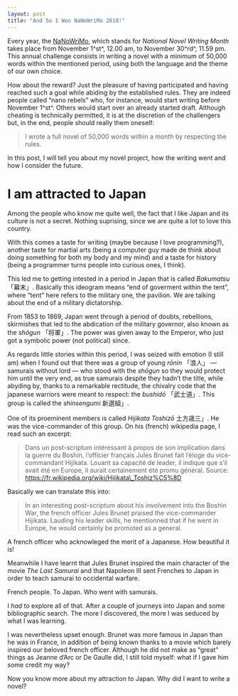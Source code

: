```yaml
---
layout: post
title: "And So I Won NaNoWriMo 2018!"
---
```


Every year, the [NaNoWriMo](!https://nanowrimo.org), which stands for *National
Novel Writing Month* takes place from November 1^st^, 12.00 am, to November
30^rd^, 11.59 pm. This annual challenge consists in writing a novel with a
minimum of 50,000 words within the mentioned period, using both the language
and the theme of our own choice.

How about the reward? Just the pleasure of having participated and having
reached such a goal while abiding by the established rules. They are indeed
people called “nano rebels” who, for instance, would start writing before
November 1^st^. Others would start over an already started draft. Although
cheating is technically permitted, it is at the discretion of the challengers
but, in the end, people should really them oneself:

> I wrote a full novel of 50,000 words within a month by respecting the rules.

In this post, I will tell you about my novel project, how the writing went and
how I consider the future.

# I am attracted to Japan

Among the people who know me quite well, the fact that I like Japan and its
culture is not a secret. Nothing suprising, since we are quite a lot to
love this country.

With this comes a taste for writing (maybe because I love programming?),
another taste for martial arts (being a computer guy made de think about doing
something for both my body and my mind) and a taste for history (being a
programmer turns people into curious ones, I think).

This led me to getting intested in a period in Japan that is called
*Bakumatsu* 「幕末」. Basically this ideogram means “end of goverment within
the tent”, where “tent” here refers to the military one, the pavilion. We are
talking about the end of a military dictatorship.

From 1853 to 1869, Japan went through a period of doubts, rebellions,
skirmishes that led to the abdication of the military governor, also known as
the *shōgun* 「将軍」. The power was given away to the Emperor, who just got
a symbolic power (not political) since.

As regards little stories within this period, I was seized with emotion (I
still am) when I found out that there was a group of young *rōnin* 「浪人」 —
samurais without lord — who stood with the *shōgun* so they would protect him
until the very end, as true samurais despite they hadn’t the title, while
abyding by, thanks to a remarkable rectitude, the chivalry code that the
japanese warriors were meant to respect: the *bushidō* 「武士道」. This group
is called the *shinsengumi* 新選組」.

One of its proeminent members is called *Hijikata Toshizō* 土方歳三」. He was
the vice-commander of this group. On his (french) wikipedia page, I read such
an excerpt:

> Dans un post-scriptum intéressant à propos de son implication dans la guerre
du Boshin, l’officier français Jules Brunet fait l’éloge du vice-commandant
Hijikata. Louant sa capacité de leader, il indique que s’il avait été en
Europe, il aurait certainement été promu général.
Source: https://fr.wikipedia.org/wiki/Hijikata\_Toshiz%C5%8D

Basically we can translate this into:

> In an interesting post-scriptum about his involvement into the Boshin War,
the french officer Jules Brunet praised the vice-commander Hijikata. Lauding
his leader skills, he mentionned that if he went in Europe, he would certainly
be promoted as a general.

A french officer who acknowleged the merit of a Japanese. How beautiful it is!

Meanwhile I have learnt that Jules Brunet inspired the main character of the
movie *The Last Samurai* and that Napoleon III sent Frenches to Japan in order
to teach samurai to occidental warfare.

French people. To Japan. Who went with samurais.

I *had* to explore all of that. After a couple of journeys into Japan and
some bibliographic search. The more I discovered, the more I was seduced by
what I was learning.

I was nevertheless upset enough. Brunet was more famous in Japan than he was
in France, in addition of being known thanks to a movie which barely inspired
our beloved french officer. Although he did not make as “great” things as
Jeanne d’Arc or De Gaulle did, I still told myself: what if I gave him some
credit my way?

Now you know more about my attraction to Japan. Why did I want to write a
novel?
